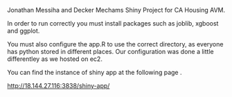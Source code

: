 Jonathan Messiha and Decker Mechams Shiny Project for CA Housing AVM.

In order to run correctly you must install packages such as joblib, xgboost and ggplot.

You must also configure the app.R to use the correct directory, as everyone has python stored in different places.
Our configuration was done a little differentley as we hosted on ec2.

You can find the instance of shiny app at the following page .  

http://18.144.27.116:3838/shiny-app/
